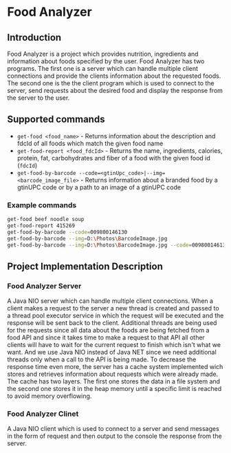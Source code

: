 # Food Analyzer

## Introduction

Food Analyzer is a project which provides nutrition, ingredients and information about foods specified by the user.
Food Analyzer has two programs. The first one is a server which can handle multiple client connections
and provide the clients information about the requested foods. The second one is the the client program which is used to connect to the server, send requests about
the desired food and display the response from the server to the user.

## Supported commands

- `get-food <food_name>` - Returns information about the description and fdcId of all foods which match the given food name
- `get-food-report <food_fdcId>` - Returns the name, ingredients, calories, protein, fat, carbohydrates and fiber of a food with the given food id (`fdcId`)
- `get-food-by-barcode --code=<gtinUpc_code>|--img=<barcode_image_file>` - Returns information about a branded food by a gtinUPC code or by a path to an image of a gtinUPC code

### Example commands

```bash
get-food beef noodle soup
get-food-report 415269
get-food-by-barcode --code=009800146130
get-food-by-barcode --img=D:\Photos\BarcodeImage.jpg
get-food-by-barcode --img=D:\Photos\BarcodeImage.jpg --code=009800146130
```

## Project Implementation Description

### Food Analyzer Server

A Java NIO server which can handle multiple client connections. When a client makes a request to the server a new thread is created and passed
to a thread pool executor service in which the request will be executed and the response will be sent back to the client. Additional threads 
are being used for the requests since all data about the foods are being fetched from a food API and since it takes time to make a request to
that API all other clients will have to wait for the current request to finish which isn't what we want. And we use Java NIO instead of Java NET
since we need additional threads only when a call to the API is being made. To decrease the response time even more, the server has a cache
system implemented wich stores and retrieves information about requests which were already made. The cache has two layers. The first one 
stores the data in a file system and the second one stores it in the heap memory until a specific limit is reached to avoid memory overflowing.

### Food Analyzer Clinet

A Java NIO client which is used to connect to a server and send messages in the form of request and then output to the console the response from
the server.